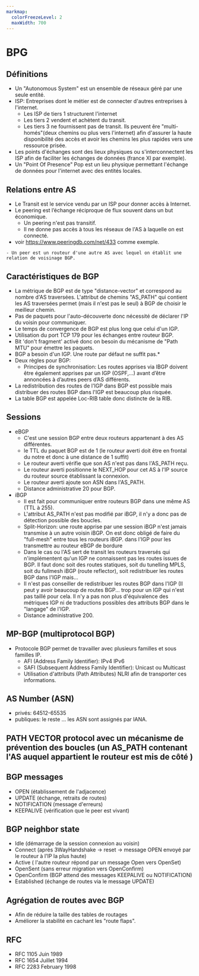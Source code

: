```yaml
---
markmap:
  colorFreezeLevel: 2
  maxWidth: 700
---
```


# BPG
## Définitions 

- Un "Autonomous System" est un ensemble de réseaux géré par une seule entité.
- ISP: Entreprises dont le métier est de connecter d'autres entreprises à l'internet. 
  - Les ISP de tiers 1 structurent  l'internet
  - Les tiers 2 vendent et achètent du transit.
  - Les tiers 3 ne fournissent pas de transit. Ils peuvent êre "multi-homés"(deux chemins ou plus vers l'internet) afin d'assurer la haute disponibilité des accès et avoir les chemins les plus rapides vers une ressource prisée.
- Les points d'échanges sont des lieux physiques ou s'interconnectent les ISP afin de faciliter les échanges de données (france XI par exemple).
- Un "Point Of Presence" Pop est un lieu physique permettant l'échange de données pour l'internet avec des entités locales.

## Relations entre AS

- Le Transit est le service vendu par un ISP pour donner accès à Internet.
- Le peering est l’échange réciproque de flux souvent dans un but économique.
  - Un peering n'est pas transitif.
  - Il ne donne pas accès à tous les réseaux de l'AS à laquelle on est connecté.
- voir <https://www.peeringdb.com/net/433> comme exemple.
```
- Un peer est un routeur d'une autre AS avec lequel on établit une relation de voisinage BGP.

```

## Caractéristiques de BGP

- La métrique de BGP est de type "distance-vector" et correspond au nombre d'AS traversées. L'attribut de chemins "AS_PATH" qui contient les AS traversées permet (mais il n'est pas le seul) à BGP de choisir le meilleur chemin.
- Pas de paquets pour l'auto-découverte donc nécessité de déclarer l'IP du voisin pour communiquer.
- Le temps de convergence de BGP est plus long que celui d'un IGP.
- Utilisation du port TCP 179 pour les échanges entre routeur BGP. 
- Bit 'don't fragment' activé donc on besoin du mécanisme de "Path MTU" pour émettre les paquets.
- BGP a besoin d'un IGP. Une route par défaut ne suffit pas.*
- Deux règles pour BGP:
  - Principes de synchronisation: Les routes apprises via IBGP doivent être également
apprises par un IGP (OSPF,…) avant d’être annoncées à d’autres peers d’AS différents.
- La redistribution des routes de l'IGP dans BGP est possible mais distribuer des routes BGP dans l'IGP est beaucoup plus risquée.  
- La table BGP est appelée Loc-RIB table donc distincte de la RIB.

## Sessions

- eBGP
  - C'est une session BGP entre deux routeurs appartenant à des AS différentes.
  - le TTL du paquet BGP est de 1 (le routeur averti doit être en frontal du notre et donc à une distance de 1 suffit)
  - Le routeur averti vérifie que son AS n'est pas dans l'AS_PATH reçu. 
  - Le routeur averti positionne le NEXT_HOP pour cet AS à l'IP source du routeur source établissant la connexion.
  - Le routeur averti ajoute son ASN dans l'AS_PATH.
  - Distance administrative 20 pour BGP.
- iBGP 
  - Il est fait pour communiquer entre routeurs BGP dans une même AS (TTL à 255).
  - L'attribut AS_PATH n'est pas modifié par iBGP, il n'y a donc pas de détection possible des boucles.
  - Split-Horizon: une route apprise par une session iBGP n'est jamais transmise à un autre voisin iBGP. On est donc
    obligé de faire du "full-mesh" entre tous les routeurs iBGP.
    dans l'IGP pour les transmettre au routeur eBGP de bordure
  - Dans le cas ou l'AS sert de transit les routeurs traversés qui n'implémentent qu'un IGP ne connaissent 
    pas les routes issues de BGP. Il faut donc soit des routes statiques, soit du tunelling MPLS, soit du fullmesh iBGP (route reflector), soit redistribuer les routes BGP dans l'IGP mais...
  - Il n'est pas conseiller de redistribuer les routes BGP dans l'IGP (Il peut y avoir beaucoup de routes BGP...
    trop pour un IGP qui n'est pas taillé pour cela. Il n'y a pas non plus d'équivalence des métriques IGP ni 
    de traductions possibles des attributs BGP dans le "langage" de l'IGP.
  - Distance administrative 200.
  
## MP-BGP (multiprotocol BGP)

- Protocole BGP permet de travailler avec plusieurs familles et sous familles IP.
  - AFI (Address Family Identifier): IPv4 IPv6
  - SAFI (Subsequent Address Family Identifier): Unicast ou Multicast
  - Utilisation d'attributs (Path Attributes) NLRI afin de transporter ces informations.
  
## AS Number (ASN)

- privés: 64512-65535
- publiques: le reste ... les ASN sont assignés par IANA. 

## PATH VECTOR protocol avec un mécanisme de prévention des boucles (un AS_PATH contenant l'AS auquel appartient le routeur est mis de côté )

## BGP messages

- OPEN (établissement de l'adjacence)
- UPDATE (échange, retraits de routes)
- NOTIFICATION (message d'erreurs)
- KEEPALIVE (vérification que le peer est vivant)

## BGP neighbor state

- Idle (démarrage de la session connexion au voisin)
- Connect (après 3WayHandshake -> reset -> message OPEN envoyé par le routeur à l'IP la plus haute)
- Active ( l'autre routeur répond par un message Open vers OpenSet)
- OpenSent (sans erreur migration vers OpenConfirm)
- OpenConfirm (BGP attend des messages KEEPALIVE ou NOTIFICATION)
- Established (échange de routes via le message UPDATE)

## Agrégation de routes avec BGP

- Afin de réduire la taille des tables de routages
- Améliorer la stabilité en cachant les "route flaps". 


## RFC

- RFC 1105 Juin 1989
- RFC 1654 Juillet 1994
- RFC 2283 February 1998

